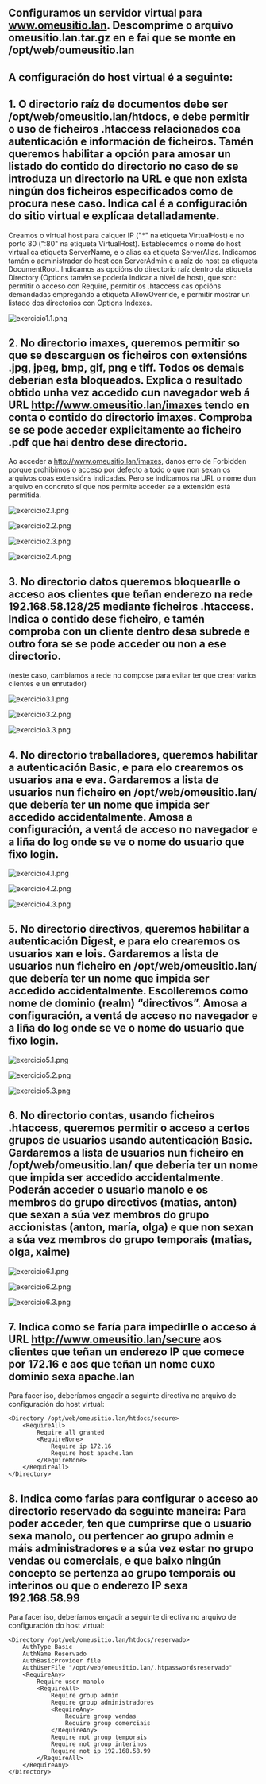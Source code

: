 ## Configuramos un servidor virtual para www.omeusitio.lan. Descomprime o arquivo omeusitio.lan.tar.gz en  e fai que se monte en /opt/web/oumeusitio.lan

## A configuración do host virtual é a seguinte:

## 1. O directorio raíz de documentos debe ser /opt/web/omeusitio.lan/htdocs, e debe permitir o uso de ficheiros .htaccess relacionados coa autenticación e información de ficheiros. Tamén queremos habilitar a opción para amosar un listado do contido do directorio no caso de se introduza un directorio na URL e que non exista ningún dos ficheiros especificados como de procura nese caso. Indica cal é a configuración do sitio virtual e explícaa detalladamente.

Creamos o virtual host para calquer IP ("*" na etiqueta VirtualHost) e no porto 80 (":80" na etiqueta VirtualHost). Establecemos o nome do host virtual ca etiqueta ServerName, e o alias ca etiqueta ServerAlias. Indicamos tamén o administrador do host con ServerAdmin e a raíz do host ca etiqueta DocumentRoot. Indicamos as opcións do directorio raíz dentro da etiqueta Directory (Options tamén se podería indicar a nivel de host), que son: permitir o acceso con Require, permitir os .htaccess cas opcións demandadas empregando a etiqueta AllowOverride, e permitir mostrar un listado dos directorios con Options Indexes.

![exercicio1.1.png](./imaxes/exercicio2/exercicio1.1.png)

## 2. No directorio imaxes, queremos permitir so que se descarguen os ficheiros con extensións .jpg, jpeg, bmp, gif, png e tiff. Todos os demais deberían esta bloqueados.  Explica o resultado obtido unha vez accedido cun navegador web á URL http://www.omeusitio.lan/imaxes tendo en conta o contido do directorio imaxes. Comproba se se pode acceder explicitamente ao ficheiro .pdf que hai dentro dese directorio. 

Ao acceder a http://www.omeusitio.lan/imaxes, danos erro de Forbidden porque prohibimos o acceso por defecto a todo o que non sexan os arquivos coas extensións indicadas. Pero se indicamos na URL o nome dun arquivo en concreto sí que nos permite acceder se a extensión está permitida.

![exercicio2.1.png](./imaxes/exercicio2/exercicio2.1.png)

![exercicio2.2.png](./imaxes/exercicio2/exercicio2.2.png)

![exercicio2.3.png](./imaxes/exercicio2/exercicio2.3.png)

![exercicio2.4.png](./imaxes/exercicio2/exercicio2.4.png)

## 3. No directorio datos queremos bloquearlle o acceso aos clientes que teñan enderezo na rede 192.168.58.128/25 mediante ficheiros .htaccess. Indica o contido dese ficheiro, e tamén comproba con un cliente dentro desa subrede e outro fora se se pode acceder ou non a ese directorio.

(neste caso, cambiamos a rede no compose para evitar ter que crear varios clientes e un enrutador)

![exercicio3.1.png](./imaxes/exercicio2/exercicio3.1.png)

![exercicio3.2.png](./imaxes/exercicio2/exercicio3.2.png)

![exercicio3.3.png](./imaxes/exercicio2/exercicio3.3.png)

## 4. No directorio traballadores, queremos habilitar a autenticación Basic, e para elo crearemos os usuarios ana e eva. Gardaremos a lista de usuarios nun ficheiro en /opt/web/omeusitio.lan/ que debería ter un nome que impida ser accedido accidentalmente. Amosa a configuración, a ventá de acceso no navegador e a liña do log onde se ve o nome do usuario que fixo login.

![exercicio4.1.png](./imaxes/exercicio2/exercicio4.1.png)

![exercicio4.2.png](./imaxes/exercicio2/exercicio4.2.png)

![exercicio4.3.png](./imaxes/exercicio2/exercicio4.3.png)

## 5. No directorio directivos, queremos habilitar a autenticación Digest, e para elo crearemos os usuarios xan e lois. Gardaremos a lista de usuarios nun ficheiro en /opt/web/omeusitio.lan/ que debería ter un nome que impida ser accedido accidentalmente. Escolleremos como nome de dominio (realm) “directivos”. Amosa a configuración, a ventá de acceso no navegador e a liña do log onde se ve o nome do usuario que fixo login.


![exercicio5.1.png](./imaxes/exercicio2/exercicio5.1.png)

![exercicio5.2.png](./imaxes/exercicio2/exercicio5.2.png)

![exercicio5.3.png](./imaxes/exercicio2/exercicio5.3.png)

## 6. No directorio contas, usando ficheiros .htaccess, queremos permitir o acceso a certos grupos de usuarios usando autenticación Basic. Gardaremos a lista de usuarios nun ficheiro en /opt/web/omeusitio.lan/ que debería ter un nome que impida ser accedido accidentalmente. Poderán acceder o usuario manolo e os membros do grupo directivos (matias, anton) que sexan a súa vez membros do grupo accionistas (anton, maría, olga) e que non sexan a súa vez membros do grupo temporais (matias, olga, xaime)

![exercicio6.1.png](./imaxes/exercicio2/exercicio6.1.png)

![exercicio6.2.png](./imaxes/exercicio2/exercicio6.2.png)

![exercicio6.3.png](./imaxes/exercicio2/exercicio6.3.png)

## 7. Indica como se faría para impedirlle o acceso á URL http://www.omeusitio.lan/secure aos clientes que teñan un enderezo IP que comece por 172.16 e aos que teñan un nome cuxo dominio sexa apache.lan

Para facer iso, deberíamos engadir a seguinte directiva no arquivo de configuración do host virtual:

    <Directory /opt/web/omeusitio.lan/htdocs/secure>
        <RequireAll>
            Require all granted
            <RequireNone>
                Require ip 172.16
                Require host apache.lan
            </RequireNone>
        </RequireAll>
    </Directory>

## 8. Indica como farías para configurar o acceso ao directorio reservado da seguinte maneira: Para poder acceder, ten que cumprirse que o usuario sexa manolo, ou pertencer ao grupo admin e máis administradores e a súa vez estar no grupo vendas ou comerciais, e que baixo ningún concepto se pertenza ao grupo temporais ou interinos ou que o enderezo IP sexa 192.168.58.99

Para facer iso, deberíamos engadir a seguinte directiva no arquivo de configuración do host virtual:

    <Directory /opt/web/omeusitio.lan/htdocs/reservado>
        AuthType Basic
        AuthName Reservado
        AuthBasicProvider file
        AuthUserFile "/opt/web/omeusitio.lan/.htpasswordsreservado"
        <RequireAny>
            Require user manolo
            <RequireAll>
                Require group admin
                Require group administradores
                <RequireAny>
                    Require group vendas
                    Require group comerciais
                </RequireAny>
                Require not group temporais
                Require not group interinos
                Require not ip 192.168.58.99
            </RequireAll>            
        </RequireAny>
    </Directory>